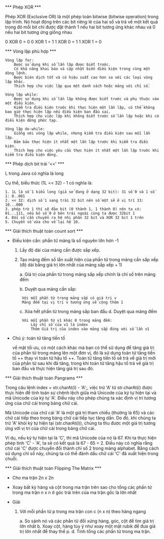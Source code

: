 *** Phép XOR ***

Phép XOR (Exclusive OR) là một phép toán bitwise (bitwise operation) trong lập trình. Nó hoạt động trên các bit riêng lẻ của hai số và trả về một kết quả trong đó mỗi bit chỉ được đặt thành 1 nếu hai bit tương ứng khác nhau và 0 nếu hai bit tương ứng giống nhau

0 XOR 0 = 0
0 XOR 1 = 1
1 XOR 0 = 1
1 XOR 1 = 0

*** Vòng lặp phù hợp ***

    Vòng lặp for:
        Được sử dụng khi số lần lặp được biết trước.
        Có khả năng khai báo và cập nhật biến điều kiện trong cùng một dòng lệnh.
        Được biên dịch tốt và có hiệu suất cao hơn so với các loại vòng lặp khác.
        Thích hợp cho việc lặp qua một danh sách hoặc mảng với chỉ số.

    Vòng lặp while:
        Được sử dụng khi số lần lặp không được biết trước và phụ thuộc vào một điều kiện.
        Kiểm tra điều kiện trước khi thực hiện một lần lặp, có thể không bao giờ thực hiện lặp nếu điều kiện ban đầu sai.
        Thích hợp cho việc lặp khi không biết trước số lần lặp hoặc khi có điều kiện dừng phức tạp.

    Vòng lặp do-while:
        Giống với vòng lặp while, nhưng kiểm tra điều kiện sau mỗi lần lặp.
        Đảm bảo thực hiện ít nhất một lần lặp trước khi kiểm tra điều kiện.
        Thích hợp cho việc yêu cầu thực hiện ít nhất một lần lặp trước khi kiểm tra điều kiện dừng.

*** Phép dịch bit trái '<<' ***

L trong Java có nghĩa là long

Cụ thể, biểu thức (1L << 32) - 1 có nghĩa là:

    1. 1L là số 1 kiểu long (giả sử đang ở dạng 32 bit): 31 số 0 và 1 số 1: 0..001
    2. << 32: dịch số 1 sang trái 32 bit nên số một sẽ ở vị trí 33: 10...000
    3. phép trừ 1 thí sẽ đảo bit (0 thành 1, 1 thành 0) nên ta có: 01...111, nếu bỏ số 0 ở bên trái ngoài cùng ta được 32bit 1
    4. Đổi số cần chuyển ra hệ nhị phân 32 bit và XOR 32 bit 1 trên
    5. Chuyển số vừa cho về lại hệ 10.

*** Giải thích thuật toán count sort ***

* Điều kiện cần: phần tử mảng là số nguyên lớn hơn -1

    1. Lấy độ dài của mảng cần được sắp xếp.

    2. Tạo mảng đếm số lần xuất hiện của phần tử trong mảng cần sắp xếp (độ dài bằng giá trị lớn nhất của mảng sắp xếp + 1)
    
        a. Giá trị của phần từ trong mảng sắp xếp chính là chỉ số trên mảng đếm

        b. Duyệt qua mảng cần sắp:

            Với mỗi phần từ trong mảng sắp có giá trị v
            Mảng đếm tại vị trí v tương ứng sẽ cộng thêm 1
    
        c. Xóa hết phần từ trong mảng sắp ban đầu
        d. Duyệt qua mảng đếm

            Với mỗi phần từ v1 khác 0 trong mảng đếm:
                Lấy chỉ số của v1 là index
                Thêm Giá trị của index vào mảng sắp đúng với số lần v1

* Chú ý: toán tử tăng tiền tố

    về mặt tối ưu, có một cách khác mà bạn có thể sử dụng để tăng giá trị của phần tử trong mảng lên một đơn vị, đó là sử dụng toán tử tăng tiền tố ++ thay vì toán tử hậu tố ++. Toán tử tăng tiền tố sẽ trả về giá trị mới của phần tử sau khi đã tăng, trong khi toán tử tăng hậu tố trả về giá trị ban đầu và thực hiện tăng giá trị sau đó.

*** Giải thích thuật toán Pangrams ***

Trong câu lệnh index = str.charAt(i) - 'A';, việc trừ 'A' từ str.charAt(i) được thực hiện để tính toán sự chênh lệch giữa mã Unicode của ký tự hiện tại và mã Unicode của ký tự 'A'. Điều này cho phép chúng ta xác định vị trí tương ứng của chữ cái trong bảng chữ cái.

Mã Unicode của chữ cái 'A' là một giá trị tham chiếu (thường là 65) và các chữ cái tiếp theo trong bảng chữ cái tiếp tục tăng dần. Do đó, khi chúng ta trừ 'A' khỏi ký tự hiện tại (str.charAt(i)), chúng ta thu được một giá trị tương ứng với vị trí của chữ cái trong bảng chữ cái.

Ví dụ, nếu ký tự hiện tại là 'C', thì mã Unicode của nó là 67. Khi ta thực hiện phép tính 'C' - 'A', ta sẽ có kết quả là 67 - 65 = 2. Điều này có nghĩa rằng chữ cái 'C' được chuyển đổi thành chỉ số 2 trong mảng alphabet. Bằng cách sử dụng chỉ số này, chúng ta có thể đánh dấu chữ cái 'C' đã xuất hiện trong chuỗi.

*** Giải thích thuật toán Flipping The Matrix ***

* Cho ma trận 2n x 2n

* Xoay bất kỳ hàng và cột trong ma trận trên sao cho tổng các phấn tử trong ma trận n x n ở góc trái trên của ma trận gốc là lớn nhất

* Giải

    1. Với mỗi phần từ p trong ma trận con c (n x n) theo hàng ngang

        a. So sánh nó và các phần tử đổi xứng hàng, góc, cột để tìm giá trị lớn nhất
        b. Xoay cột, hàng tùy ý như xoay một mặt rubik để đưa giá trị lớn nhất để thay thế p.
        d. Tính tổng các phần tử trong ma trận.
    